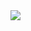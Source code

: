 <div width="100%">
    <img src="https://media.giphy.com/media/Tn6GIpm2W0BGWN4GyI/giphy.gif" />
  </div>

